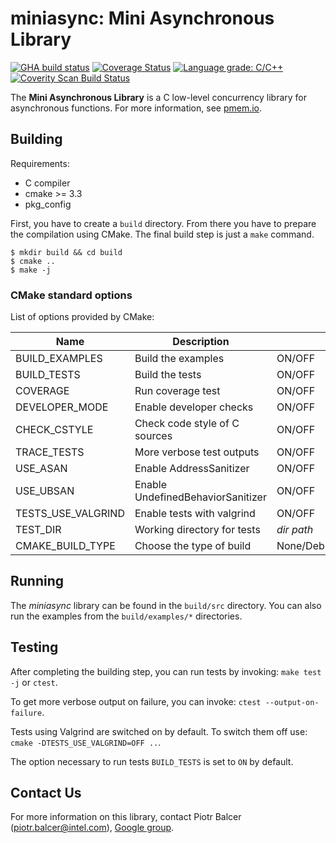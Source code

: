# **miniasync: Mini Asynchronous Library**

[![GHA build status](https://github.com/wlemkows/libuasync/workflows/On_Pull_Request/badge.svg?branch=master)](https://github.com/wlemkows/libuasync/actions)
[![Coverage Status](https://codecov.io/github/wlemkows/libuasync/coverage.svg?branch=master)](https://codecov.io/gh/wlemkows/libuasync/branch/master)
[![Language grade: C/C++](https://img.shields.io/lgtm/grade/cpp/g/wlemkows/libuasync.svg?logo=lgtm&logoWidth=18)](https://lgtm.com/projects/g/wlemkows/libuasync/context:cpp)
[![Coverity Scan Build Status](https://scan.coverity.com/projects/24119/badge.svg)](https://scan.coverity.com/projects/wlemkows-libuasync)

The **Mini Asynchronous Library** is a C low-level concurrency library for asynchronous functions.
For more information, see [pmem.io](https://pmem.io).

## Building

Requirements:
- C compiler
- cmake >= 3.3
- pkg_config

First, you have to create a `build` directory.
From there you have to prepare the compilation using CMake.
The final build step is just a `make` command.

```shell
$ mkdir build && cd build
$ cmake ..
$ make -j
```

### CMake standard options

List of options provided by CMake:

| Name | Description | Values | Default |
| - | - | - | - |
| BUILD_EXAMPLES | Build the examples | ON/OFF | ON |
| BUILD_TESTS | Build the tests | ON/OFF | ON |
| COVERAGE | Run coverage test | ON/OFF | OFF |
| DEVELOPER_MODE | Enable developer checks | ON/OFF | OFF |
| CHECK_CSTYLE | Check code style of C sources | ON/OFF | OFF |
| TRACE_TESTS | More verbose test outputs | ON/OFF | OFF |
| USE_ASAN | Enable AddressSanitizer | ON/OFF | OFF |
| USE_UBSAN | Enable UndefinedBehaviorSanitizer | ON/OFF | OFF |
| TESTS_USE_VALGRIND | Enable tests with valgrind | ON/OFF | ON |
| TEST_DIR | Working directory for tests | *dir path* | ./build/tests |
| CMAKE_BUILD_TYPE | Choose the type of build | None/Debug/Release/RelWithDebInfo | Debug |

## Running

The *miniasync* library can be found in the `build/src` directory.
You can also run the examples from the `build/examples/*` directories.

## Testing

After completing the building step, you can run tests by invoking:
`make test -j` or `ctest`.

To get more verbose output on failure, you can invoke:
`ctest --output-on-failure`.

Tests using Valgrind are switched on by default. To switch them off use:
`cmake -DTESTS_USE_VALGRIND=OFF ..`.

The option necessary to run tests `BUILD_TESTS` is set to `ON` by default.

## Contact Us

For more information on this library, contact
Piotr Balcer (piotr.balcer@intel.com),
[Google group](https://groups.google.com/group/pmem).
